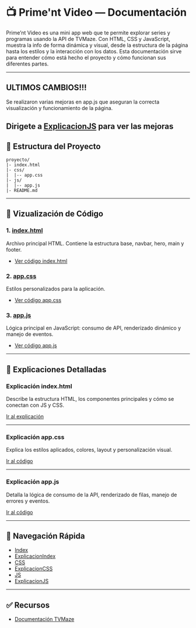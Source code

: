# 📺 Prime'nt Video — Documentación

Prime’nt Video es una mini app web que te permite explorar series y programas usando la API de TVMaze. Con HTML, CSS y JavaScript, muestra la info de forma dinámica y visual, desde la estructura de la página hasta los estilos y la interacción con los datos. Esta documentación sirve para entender cómo está hecho el proyecto y cómo funcionan sus diferentes partes.

---

## ULTIMOS CAMBIOS!!!

Se realizaron varias mejoras en app.js que aseguran la correcta visualización y funcionamiento de la página. 

Dirigete a [ExplicacionJS](exjs.md) para ver las mejoras
---

## 📂 Estructura del Proyecto

```plaintext
proyecto/
|- index.html
|- css/
|  |-- app.css
|- js/
|  |-- app.js
|- README.md
```

---

## 📝 Vizualización de Código

### 1. [index.html](#indexhtml)

Archivo principal HTML. Contiene la estructura base, navbar, hero, main y footer.

- [Ver código index.html](./index.html)

### 2. [app.css](#appcss)

Estilos personalizados para la aplicación.

- [Ver código app.css](./css/app.css)

### 3. [app.js](#appjs)

Lógica principal en JavaScript: consumo de API, renderizado dinámico y manejo de eventos.

- [Ver código app.js](./js/app.js)

---

## 📖 Explicaciones Detalladas

### Explicación index.html

Describe la estructura HTML, los componentes principales y cómo se conectan con JS y CSS.

[Ir al explicación](exindex.md)

---

### Explicación app.css

Explica los estilos aplicados, colores, layout y personalización visual.

[Ir al código](excss.md)

---

### Explicación app.js

Detalla la lógica de consumo de la API, renderizado de filas, manejo de errores y eventos.

[Ir al código](exjs.md)

---

## 🔗 Navegación Rápida

- [Index](index.html)
- [ExplicacionIndex](exindex.md)
- [CSS](./css/app.css)
- [ExplicacionCSS](excss.md)
- [JS](./js/app.js)
- [ExplicacionJS](exjs.md)

---

## ✅ Recursos

- [Documentación TVMaze](https://www.tvmaze.com/api)
